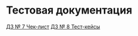 # Тестовая документация
[ДЗ № 7 Чек-лист](https://docs.google.com/spreadsheets/d/1HObm53rUUpY4j1n2sauHBKYkoTrg_0RPCtcRyyRWK2M/edit?usp=sharing)
[ДЗ № 8 Тест-кейсы](https://app.qase.io/project/G9?previewMode=side&suite=62&tab=)
